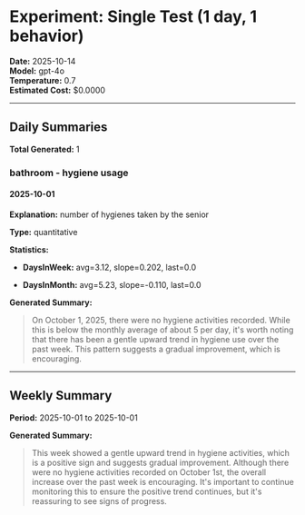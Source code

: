 # Experiment: Single Test (1 day, 1 behavior)

**Date:** 2025-10-14  
**Model:** gpt-4o  
**Temperature:** 0.7  
**Estimated Cost:** $0.0000

---

## Daily Summaries

**Total Generated:** 1


### bathroom - hygiene usage

#### 2025-10-01

**Explanation:** number of hygienes taken by the senior

**Type:** quantitative


**Statistics:**

- **DaysInWeek:** 
avg=3.12, 
slope=0.202, 
last=0.0

- **DaysInMonth:** 
avg=5.23, 
slope=-0.110, 
last=0.0


**Generated Summary:**  

> On October 1, 2025, there were no hygiene activities recorded. While this is below the monthly average of about 5 per day, it's worth noting that there has been a gentle upward trend in hygiene use over the past week. This pattern suggests a gradual improvement, which is encouraging.


---


## Weekly Summary

**Period:** 2025-10-01 to 2025-10-01


**Generated Summary:**  

> This week showed a gentle upward trend in hygiene activities, which is a positive sign and suggests gradual improvement. Although there were no hygiene activities recorded on October 1st, the overall increase over the past week is encouraging. It's important to continue monitoring this to ensure the positive trend continues, but it's reassuring to see signs of progress.
